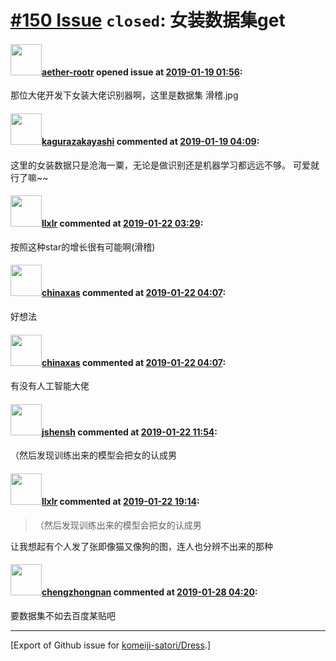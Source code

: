 # [\#150 Issue](https://github.com/komeiji-satori/Dress/issues/150) `closed`: 女装数据集get

#### <img src="https://avatars.githubusercontent.com/u/20625707?u=c3e73036a1f82836e10c7a0ab8397c4828ad5d9d&v=4" width="50">[aether-rootr](https://github.com/aether-rootr) opened issue at [2019-01-19 01:56](https://github.com/komeiji-satori/Dress/issues/150):

那位大佬开发下女装大佬识别器啊，这里是数据集  滑稽.jpg

#### <img src="https://avatars.githubusercontent.com/u/2824841?u=b6e28fbc3f5ac12daf4b9a169194996ca20b57fb&v=4" width="50">[kagurazakayashi](https://github.com/kagurazakayashi) commented at [2019-01-19 04:09](https://github.com/komeiji-satori/Dress/issues/150#issuecomment-455747721):

这里的女装数据只是沧海一粟，无论是做识别还是机器学习都远远不够。
可爱就行了嘛~~

#### <img src="https://avatars.githubusercontent.com/u/33483752?u=ce865a436f7920d75c879c632c373a40ff6b5750&v=4" width="50">[llxlr](https://github.com/llxlr) commented at [2019-01-22 03:29](https://github.com/komeiji-satori/Dress/issues/150#issuecomment-456259371):

按照这种star的增长很有可能啊(滑稽)

#### <img src="https://avatars.githubusercontent.com/u/46864306?u=0be7825b3313aeff64baaa1623ec6a25bd79b77b&v=4" width="50">[chinaxas](https://github.com/chinaxas) commented at [2019-01-22 04:07](https://github.com/komeiji-satori/Dress/issues/150#issuecomment-456264748):

好想法

#### <img src="https://avatars.githubusercontent.com/u/46864306?u=0be7825b3313aeff64baaa1623ec6a25bd79b77b&v=4" width="50">[chinaxas](https://github.com/chinaxas) commented at [2019-01-22 04:07](https://github.com/komeiji-satori/Dress/issues/150#issuecomment-456264782):

有没有人工智能大佬

#### <img src="https://avatars.githubusercontent.com/u/11555188?u=a30048e930d245fed6f3ced3ecb01e97b9f3f6cc&v=4" width="50">[jshensh](https://github.com/jshensh) commented at [2019-01-22 11:54](https://github.com/komeiji-satori/Dress/issues/150#issuecomment-456373391):

（然后发现训练出来的模型会把女的认成男

#### <img src="https://avatars.githubusercontent.com/u/33483752?u=ce865a436f7920d75c879c632c373a40ff6b5750&v=4" width="50">[llxlr](https://github.com/llxlr) commented at [2019-01-22 19:14](https://github.com/komeiji-satori/Dress/issues/150#issuecomment-456526099):

> （然后发现训练出来的模型会把女的认成男

让我想起有个人发了张即像猫又像狗的图，连人也分辨不出来的那种

#### <img src="https://avatars.githubusercontent.com/u/12760555?v=4" width="50">[chengzhongnan](https://github.com/chengzhongnan) commented at [2019-01-28 04:20](https://github.com/komeiji-satori/Dress/issues/150#issuecomment-457994759):

要数据集不如去百度某贴吧


-------------------------------------------------------------------------------



[Export of Github issue for [komeiji-satori/Dress](https://github.com/komeiji-satori/Dress).]

